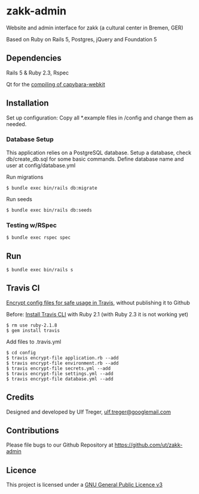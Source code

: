 # zakk-admin

Website and admin interface for zakk (a cultural center in Bremen, GER)

Based on Ruby on Rails 5, Postgres, jQuery and Foundation 5

## Dependencies

Rails 5 & Ruby 2.3, Rspec

Qt for the [compiling of capybara-webkit](https://github.com/thoughtbot/capybara-webkit/wiki/Installing-Qt-and-compiling-capybara-webkit)

## Installation

Set up configuration: Copy all *.example files in /config and change them as needed.

### Database Setup

This application relies on a PostgreSQL database. Setup a database, check db/create_db.sql for some basic commands.
Define database name and user at config/database.yml

Run migrations

`$ bundle exec bin/rails db:migrate`

Run seeds

`$ bundle exec bin/rails db:seeds`

### Testing w/RSpec


`$ bundle exec rspec spec`


## Run

`$ bundle exec bin/rails s`


## Travis CI

[Encrypt config files for safe usage in Travis](https://docs.travis-ci.com/user/encrypting-files/), without publishing it to Github

Before: [Install Travis CLI](https://docs.travis-ci.com/user/encrypting-files/) with Ruby 2.1 (with Ruby 2.3 it is not working yet)


```
$ rm use ruby-2.1.8
$ gem install travis

```

Add files to .travis.yml

```
$ cd config
$ travis encrypt-file application.rb --add
$ travis encrypt-file environment.rb --add
$ travis encrypt-file secrets.yml --add
$ travis encrypt-file settings.yml --add
$ travis encrypt-file database.yml --add
```


## Credits

Designed and developed by Ulf Treger, <ulf.treger@googlemail.com>

## Contributions

Please file bugs to our Github Repository at https://github.com/ut/zakk-admin

## Licence

This project is licensed under a [GNU General Public Licence v3](https://github.com/ut/zakk-admin/blob/master/LICENSE)
